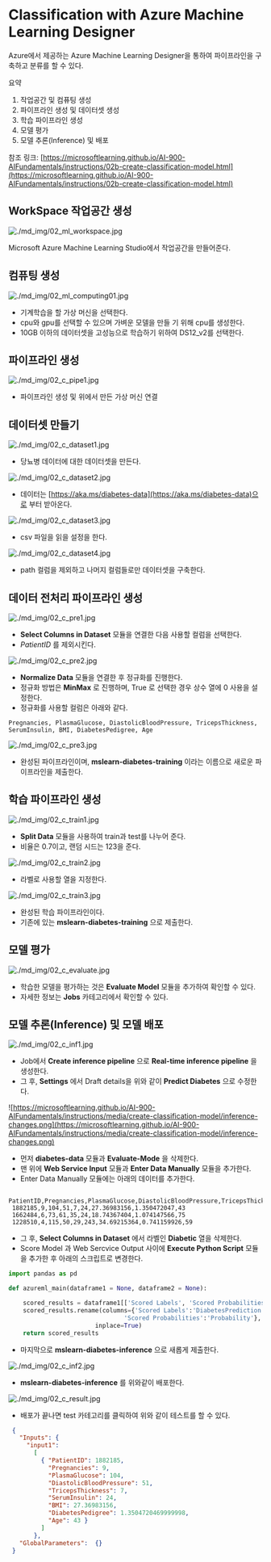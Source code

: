 # Classification with Azure Machine Learning Designer

Azure에서 제공하는 Azure Machine Learning Designer을 통하여 파이프라인을 구축하고 분류를 할 수 있다.

요약
1. 작업공간 및 컴퓨팅 생성
2. 파이프라인 생성 및 데이터셋 생성
3. 학습 파이프라인 생성
4. 모델 평가
5. 모델 추론(Inference) 및 배포


참조 링크: [https://microsoftlearning.github.io/AI-900-AIFundamentals/instructions/02b-create-classification-model.html](https://microsoftlearning.github.io/AI-900-AIFundamentals/instructions/02b-create-classification-model.html)

## WorkSpace 작업공간 생성

![./md_img/02_ml_workspace.jpg](./md_img/02_ml_workspace.jpg)

Microsoft Azure Machine Learning Studio에서 작업공간을 만들어준다. 

## 컴퓨팅 생성

![./md_img/02_ml_computing01.jpg](./md_img/02_ml_computing01.jpg)

* 기계학습을 할 가상 머신을 선택한다.
* cpu와 gpu를 선택할 수 있으며 가벼운 모델을 만들 기 위해 cpu를 생성한다.
* 10GB 이하의 데이터셋을 고성능으로 학습하기 위하여 DS12_v2를 선택한다.

## 파이프라인 생성

![./md_img/02_c_pipe1.jpg](./md_img/02_c_pipe1.jpg)

* 파이프라인 생성 및 위에서 만든 가상 머신 연결

## 데이터셋 만들기

![./md_img/02_c_dataset1.jpg](./md_img/02_c_dataset1.jpg)  

* 당뇨병 데이터에 대한 데이터셋을 만든다.  

![./md_img/02_c_dataset2.jpg](./md_img/02_c_dataset2.jpg)  

* 데이터는 [https://aka.ms/diabetes-data](https://aka.ms/diabetes-data)으로 부터 받아온다.  

![./md_img/02_c_dataset3.jpg](./md_img/02_c_dataset3.jpg)  

* csv 파일을 읽을 설정을 한다.

![./md_img/02_c_dataset4.jpg](./md_img/02_c_dataset4.jpg)  

* path 컬럼을 제외하고 나머지 컬럼들로만 데이터셋을 구축한다.  

## 데이터 전처리 파이프라인 생성

![./md_img/02_c_pre1.jpg](./md_img/02_c_pre1.jpg)  

 * __Select Columns in Dataset__ 모듈을 연결한 다음 사용할 컬럼을 선택한다.  
 * _PatientID_ 를 제외시킨다.

![./md_img/02_c_pre2.jpg](./md_img/02_c_pre2.jpg)  

* __Normalize Data__ 모듈을 연결한 후 정규화를 진행한다.
* 정규화 방법은 __MinMax__ 로 진행하며, True 로 선택한 경우 상수 열에 0 사용을 설정한다.
* 정규화를 사용할 컬럼은 아래와 같다.
```
Pregnancies, PlasmaGlucose, DiastolicBloodPressure, TricepsThickness, SerumInsulin, BMI, DiabetesPedigree, Age
 ```

![./md_img/02_c_pre3.jpg](./md_img/02_c_pre3.jpg)  

* 완성된 파이프라인이며, __mslearn-diabetes-training__ 이라는 이름으로 새로운 파이프라인을 제출한다.

## 학습 파이프라인 생성

![./md_img/02_c_train1.jpg](./md_img/02_c_train1.jpg)

* __Split Data__ 모듈을 사용하여 train과 test를 나누어 준다.
* 비율은 0.7이고, 랜덤 시드는 123을 준다.

![./md_img/02_c_train2.jpg](./md_img/02_c_train2.jpg)

* 라벨로 사용할 열을 지정한다.

![./md_img/02_c_train3.jpg](./md_img/02_c_train3.jpg)

* 완성된 학습 파이프라인이다.
* 기존에 있는 __mslearn-diabetes-training__ 으로 제출한다.

## 모델 평가

![./md_img/02_c_evaluate.jpg](./md_img/02_c_evaluate.jpg)

* 학습한 모델을 평가하는 것은 __Evaluate Model__ 모듈을 추가하여 확인할 수 있다.
* 자세한 정보는 __Jobs__ 카테고리에서 확인할 수 있다.

## 모델 추론(Inference) 및 모델 배포

![./md_img/02_c_inf1.jpg](./md_img/02_c_inf1.jpg)

* Job에서 __Create inference pipeline__ 으로 __Real-time inference pipeline__ 을 생성한다.
* 그 후, __Settings__ 에서 Draft details을 위와 같이 __Predict Diabetes__ 으로 수정한다.

![https://microsoftlearning.github.io/AI-900-AIFundamentals/instructions/media/create-classification-model/inference-changes.png](https://microsoftlearning.github.io/AI-900-AIFundamentals/instructions/media/create-classification-model/inference-changes.png)  

* 먼저 __diabetes-data__ 모듈과 __Evaluate-Mode__ 을 삭제한다.
* 맨 위에 __Web Service Input__ 모듈과 __Enter Data Manually__ 모듈을 추가한다.
* Enter Data Manually 모듈에는 아래의 데이터를 추가한다.  

```
 PatientID,Pregnancies,PlasmaGlucose,DiastolicBloodPressure,TricepsThickness,SerumInsulin,BMI,DiabetesPedigree,Age
 1882185,9,104,51,7,24,27.36983156,1.350472047,43
 1662484,6,73,61,35,24,18.74367404,1.074147566,75
 1228510,4,115,50,29,243,34.69215364,0.741159926,59
```

* 그 후, __Select Columns in Dataset__ 에서 라벨인 __Diabetic__ 열을 삭제한다.
* Score Model 과 Web Sercvice Output 사이에 __Execute Python Script__ 모듈을 추가한 후 아래의 스크립트로 변경한다.

```py
import pandas as pd

def azureml_main(dataframe1 = None, dataframe2 = None):

    scored_results = dataframe1[['Scored Labels', 'Scored Probabilities']]
    scored_results.rename(columns={'Scored Labels':'DiabetesPrediction',
                                'Scored Probabilities':'Probability'},
                        inplace=True)
    return scored_results
```

* 마지막으로 __mslearn-diabetes-inference__ 으로 새롭게 제출한다.

![./md_img/02_c_inf2.jpg](./md_img/02_c_inf2.jpg)

* __mslearn-diabetes-inference__ 를 위와같이 배포한다.

![./md_img/02_c_result.jpg](./md_img/02_c_result.jpg)

* 배포가 끝나면 test 카테고리를 클릭하여 위와 같이 테스트를 할 수 있다.

```json
 {
   "Inputs": {
     "input1":
       [
         { "PatientID": 1882185,
           "Pregnancies": 9,
           "PlasmaGlucose": 104,
           "DiastolicBloodPressure": 51,
           "TricepsThickness": 7,
           "SerumInsulin": 24,
           "BMI": 27.36983156,
           "DiabetesPedigree": 1.3504720469999998,
           "Age": 43 }
         ]
       },
   "GlobalParameters":  {}
 }
```